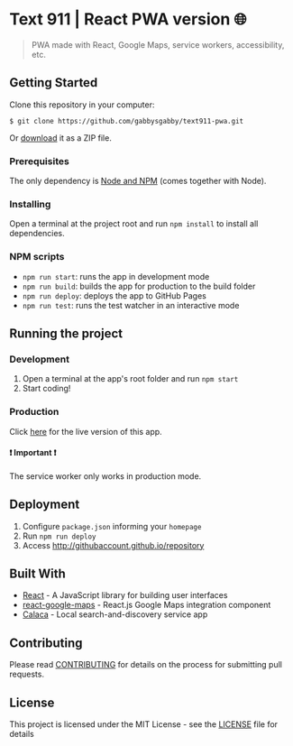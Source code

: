 # Text 911 | React PWA version :globe_with_meridians:


> PWA made with React, Google Maps, service workers, accessibility, etc.

## Getting Started

Clone this repository in your computer:

```
$ git clone https://github.com/gabbysgabby/text911-pwa.git

```

Or [download](https://github.com/gabbysgabby/text911-pwa/archive/master.zip) it as a ZIP file.

### Prerequisites

The only dependency is [Node and NPM](https://nodejs.org/en/download/) (comes together with Node).

### Installing

Open a terminal at the project root and run `npm install` to install all dependencies.

### NPM scripts

- `npm run start`: runs the app in development mode
- `npm run build`: builds the app for production to the build folder
- `npm run deploy`: deploys the app to GitHub Pages
- `npm run test`: runs the test watcher in an interactive mode

## Running the project

### Development

1. Open a terminal at the app's root folder and run `npm start`
2. Start coding!

### Production

Click [here](https://) for the live version of this app.

#### :exclamation: Important :exclamation:

The service worker only works in production mode.

## Deployment

1. Configure `package.json` informing your `homepage`
2. Run `npm run deploy`
3. Access http://githubaccount.github.io/repository

## Built With

* [React](https://reactjs.org/) - A JavaScript library for building user interfaces
* [react-google-maps](https://github.com/tomchentw/react-google-maps) - React.js Google Maps integration component
* [Calaca](https://calaca.github.io/feand-neighborhood-map-react/) - Local search-and-discovery service app

## Contributing

Please read [CONTRIBUTING](https://) for details on the process for submitting pull requests.

## License

This project is licensed under the MIT License - see the [LICENSE](https://) file for details
